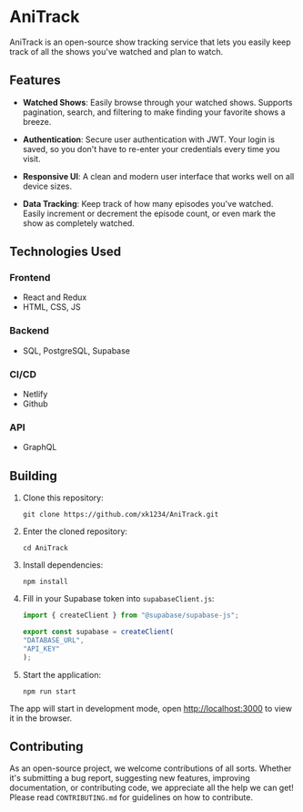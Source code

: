 # AniTrack

AniTrack is an open-source show tracking service that lets you easily keep track of all the shows you've watched and plan to watch.

## Features

- **Watched Shows**: Easily browse through your watched shows. Supports pagination, search, and filtering to make finding your favorite shows a breeze.

- **Authentication**: Secure user authentication with JWT. Your login is saved, so you don't have to re-enter your credentials every time you visit.

- **Responsive UI**: A clean and modern user interface that works well on all device sizes.

- **Data Tracking**: Keep track of how many episodes you've watched. Easily increment or decrement the episode count, or even mark the show as completely watched.

## Technologies Used

### Frontend
- React and Redux
- HTML, CSS, JS

### Backend
- SQL, PostgreSQL, Supabase

### CI/CD
- Netlify
- Github

### API
- GraphQL

## Building

1. Clone this repository: 
    ```
    git clone https://github.com/xk1234/AniTrack.git
    ```
2. Enter the cloned repository:
    ```
    cd AniTrack
    ```
3. Install dependencies:
    ```
    npm install
    ```
4. Fill in your Supabase token into `supabaseClient.js`:
    ```javascript
    import { createClient } from "@supabase/supabase-js";

    export const supabase = createClient(
    "DATABASE_URL",
    "API_KEY"
    );
    ```
5. Start the application:
    ```
    npm run start
    ```
The app will start in development mode, open [http://localhost:3000](http://localhost:3000) to view it in the browser.

## Contributing

As an open-source project, we welcome contributions of all sorts. Whether it's submitting a bug report, suggesting new features, improving documentation, or contributing code, we appreciate all the help we can get! Please read `CONTRIBUTING.md` for guidelines on how to contribute.

